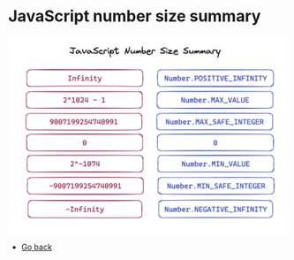 # JavaScript number size summary

![JavaScript number size summary](./javascript-number-size-summary.png)

* [Go back](../readme.md)